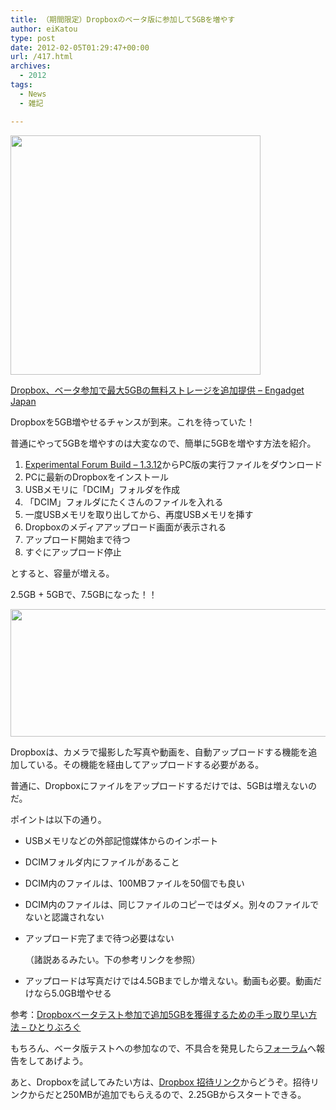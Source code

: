 ```yaml
---
title: （期間限定）Dropboxのベータ版に参加して5GBを増やす
author: eiKatou
type: post
date: 2012-02-05T01:29:47+00:00
url: /417.html
archives:
  - 2012
tags:
  - News
  - 雑記

---
```

[<img src="/uploads/2012/02/20120205a.png" alt="" title="20120205a" width="400" height="383" class="alignnone size-full wp-image-418" srcset="/uploads/2012/02/20120205a.png 400w, /blog/uploads/2012/02/20120205a-300x287.png 300w, /blog/uploads/2012/02/20120205a-313x300.png 313w" sizes="(max-width: 400px) 100vw, 400px" />][1]
  
[Dropbox、ベータ参加で最大5GBの無料ストレージを追加提供 &#8211; Engadget Japan][2]

Dropboxを5GB増やせるチャンスが到来。これを待っていた！

普通にやって5GBを増やすのは大変なので、簡単に5GBを増やす方法を紹介。
  
<!--more-->

  1. [Experimental Forum Build &#8211; 1.3.12][3]からPC版の実行ファイルをダウンロード
  2. PCに最新のDropboxをインストール
  3. USBメモリに「DCIM」フォルダを作成
  4. 「DCIM」フォルダにたくさんのファイルを入れる
  5. 一度USBメモリを取り出してから、再度USBメモリを挿す
  6. Dropboxのメディアアップロード画面が表示される
  7. アップロード開始まで待つ
  8. すぐにアップロード停止

とすると、容量が増える。

2.5GB + 5GBで、7.5GBになった！！
  
[<img src="/uploads/2012/02/20120205b.png" alt="" title="20120205b" width="600" height="204" class="alignnone size-full wp-image-428" srcset="/uploads/2012/02/20120205b.png 600w, /blog/uploads/2012/02/20120205b-300x102.png 300w, /blog/uploads/2012/02/20120205b-500x170.png 500w" sizes="(max-width: 600px) 100vw, 600px" />][4] 

Dropboxは、カメラで撮影した写真や動画を、自動アップロードする機能を追加している。その機能を経由してアップロードする必要がある。
  
普通に、Dropboxにファイルをアップロードするだけでは、5GBは増えないのだ。

ポイントは以下の通り。

  * USBメモリなどの外部記憶媒体からのインポート
  * DCIMフォルダ内にファイルがあること
  * DCIM内のファイルは、100MBファイルを50個でも良い
  * DCIM内のファイルは、同じファイルのコピーではダメ。別々のファイルでないと認識されない
  * アップロード完了まで待つ必要はない
  
    （諸説あるみたい。下の参考リンクを参照）
  * アップロードは写真だけでは4.5GBまでしか増えない。動画も必要。動画だけなら5.0GB増やせる

参考：[Dropboxベータテスト参加で追加5GBを獲得するための手っ取り早い方法 &#8211; ひとりぶろぐ][5] 

もちろん、ベータ版テストへの参加なので、不具合を発見したら[フォーラム][3]へ報告をしてあげよう。

あと、Dropboxを試してみたい方は、[Dropbox 招待リンク][6]からどうぞ。招待リンクからだと250MBが追加でもらえるので、2.25GBからスタートできる。

 [1]: /blog/uploads/2012/02/20120205a.png
 [2]: http://japanese.engadget.com/2012/02/03/dropbox-5gb/
 [3]: http://forums.dropbox.com/topic.php?id=52900
 [4]: /blog/uploads/2012/02/20120205b.png
 [5]: http://hitoriblog.com/?p=6423
 [6]: http://db.tt/5b1Ul44
